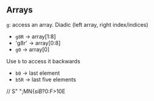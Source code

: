 ## Arrays
`g`: access an array. Diadic (left array, right index/indices)
- `g8R` -> array[1:8]
- 'g8r' -> array[0:8]
- `g0` -> array[0]

Use `b` to access it backwards
- `b0` -> last element
- `b5R` -> last five elements

// S" ";MN{$siB?0:$F>10E